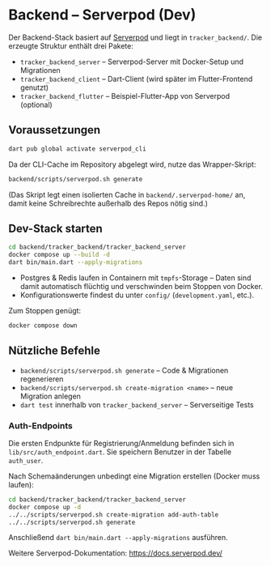 # Backend – Serverpod (Dev)

Der Backend-Stack basiert auf [Serverpod](https://serverpod.dev/) und liegt in
`tracker_backend/`. Die erzeugte Struktur enthält drei Pakete:

- `tracker_backend_server` – Serverpod-Server mit Docker-Setup und Migrationen
- `tracker_backend_client` – Dart-Client (wird später im Flutter-Frontend genutzt)
- `tracker_backend_flutter` – Beispiel-Flutter-App von Serverpod (optional)

## Voraussetzungen

```bash
dart pub global activate serverpod_cli
```

Da der CLI-Cache im Repository abgelegt wird, nutze das Wrapper-Skript:

```bash
backend/scripts/serverpod.sh generate
```

(Das Skript legt einen isolierten Cache in `backend/.serverpod-home/` an, damit
keine Schreibrechte außerhalb des Repos nötig sind.)

## Dev-Stack starten

```bash
cd backend/tracker_backend/tracker_backend_server
docker compose up --build -d
dart bin/main.dart --apply-migrations
```

- Postgres & Redis laufen in Containern mit `tmpfs`-Storage – Daten sind damit
  automatisch flüchtig und verschwinden beim Stoppen von Docker.
- Konfigurationswerte findest du unter `config/` (`development.yaml`, etc.).

Zum Stoppen genügt:

```bash
docker compose down
```

## Nützliche Befehle

- `backend/scripts/serverpod.sh generate` – Code & Migrationen regenerieren
- `backend/scripts/serverpod.sh create-migration <name>` – neue Migration anlegen
- `dart test` innerhalb von `tracker_backend_server` – Serverseitige Tests

### Auth-Endpoints

Die ersten Endpunkte für Registrierung/Anmeldung befinden sich in
`lib/src/auth_endpoint.dart`. Sie speichern Benutzer in der Tabelle `auth_user`.

Nach Schemaänderungen unbedingt eine Migration erstellen (Docker muss laufen):

```bash
cd backend/tracker_backend/tracker_backend_server
docker compose up -d
../../scripts/serverpod.sh create-migration add-auth-table
../../scripts/serverpod.sh generate
```

Anschließend `dart bin/main.dart --apply-migrations` ausführen.

Weitere Serverpod-Dokumentation: https://docs.serverpod.dev/
